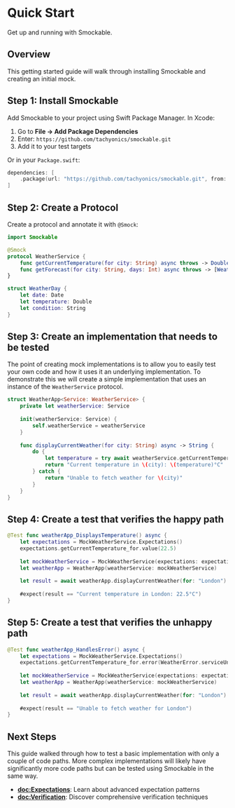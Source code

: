 # Quick Start

Get up and running with Smockable.

## Overview

This getting started guide will walk through installing Smockable and creating an initial mock.

## Step 1: Install Smockable

Add Smockable to your project using Swift Package Manager. In Xcode:

1. Go to **File → Add Package Dependencies**
2. Enter: `https://github.com/tachyonics/smockable.git`
3. Add it to your test targets

Or in your `Package.swift`:

```swift
dependencies: [
    .package(url: "https://github.com/tachyonics/smockable.git", from: "1.0.0")
]
```

## Step 2: Create a Protocol

Create a protocol and annotate it with `@Smock`:

```swift
import Smockable

@Smock
protocol WeatherService {
    func getCurrentTemperature(for city: String) async throws -> Double
    func getForecast(for city: String, days: Int) async throws -> [WeatherDay]
}

struct WeatherDay {
    let date: Date
    let temperature: Double
    let condition: String
}
```

## Step 3: Create an implementation that needs to be tested

The point of creating mock implementations is to allow you to easily test your own code and how it uses it an underlying
implementation. To demonstrate this we will create a simple implementation that uses an instance of the `WeatherService`
protocol.

```swift
struct WeatherApp<Service: WeatherService> {
    private let weatherService: Service
    
    init(weatherService: Service) {
        self.weatherService = weatherService
    }
    
    func displayCurrentWeather(for city: String) async -> String {
        do {
            let temperature = try await weatherService.getCurrentTemperature(for: city)
            return "Current temperature in \(city): \(temperature)°C"
        } catch {
            return "Unable to fetch weather for \(city)"
        }
    }
}
```

## Step 4: Create a test that verifies the happy path

```swift
@Test func weatherApp_DisplaysTemperature() async {
    let expectations = MockWeatherService.Expectations()
    expectations.getCurrentTemperature_for.value(22.5)
    
    let mockWeatherService = MockWeatherService(expectations: expectations)
    let weatherApp = WeatherApp(weatherService: mockWeatherService)
    
    let result = await weatherApp.displayCurrentWeather(for: "London")
    
    #expect(result == "Current temperature in London: 22.5°C")
}
```

## Step 5: Create a test that verifies the unhappy path

```swift
@Test func weatherApp_HandlesError() async {
    let expectations = MockWeatherService.Expectations()
    expectations.getCurrentTemperature_for.error(WeatherError.serviceUnavailable)
    
    let mockWeatherService = MockWeatherService(expectations: expectations)
    let weatherApp = WeatherApp(weatherService: mockWeatherService)
    
    let result = await weatherApp.displayCurrentWeather(for: "London")
    
    #expect(result == "Unable to fetch weather for London")
}
```

## Next Steps

This guide walked through how to test a basic implementation with only a couple of code paths. More complex
implementations will likely have significantly more code paths but can be tested using Smockable in the same way.

- **<doc:Expectations>**: Learn about advanced expectation patterns
- **<doc:Verification>**: Discover comprehensive verification techniques  
